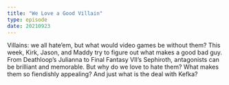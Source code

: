 ```yaml
---
title: "We Love a Good Villain"
type: episode
date: 20210923
---
```

Villains: we all hate’em, but what would video games be without them? This week, Kirk, Jason, and Maddy try to figure out what makes a good bad guy. From Deathloop’s Julianna to Final Fantasy VII’s Sephiroth, antagonists can be brilliant and memorable. But why do we love to hate them? What makes them so fiendishly appealing? And just what is the deal with Kefka?